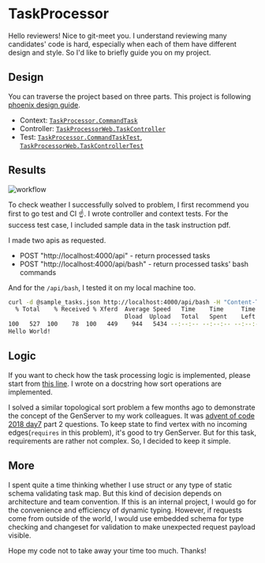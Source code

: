 # TaskProcessor

Hello reviewers! Nice to git-meet you.
I understand reviewing many candidates' code is hard, especially when each of them have different design and style. So I'd like to briefly guide you on my project.

## Design
You can traverse the project based on three parts. This project is following [phoenix design guide](https://hexdocs.pm/phoenix/contexts.html#thinking-about-design).
- Context: [`TaskProcessor.CommandTask`](https://github.com/parkdoyeon/task_processor/blob/main/lib/task_processor/command_task.ex)
- Controller: [`TaskProcessorWeb.TaskController`](https://github.com/parkdoyeon/task_processor/blob/main/lib/task_processor_web/controllers/task_controller.ex)
- Test: [`TaskProcessor.CommandTaskTest`](https://github.com/parkdoyeon/task_processor/blob/main/test/task_processor/command_task_test.exs), [`TaskProcessorWeb.TaskControllerTest`](https://github.com/parkdoyeon/task_processor/blob/main/test/task_processor_web/controllers/task_controller_test.exs)

## Results
![workflow](https://github.com/parkdoyeon/task_processor/actions/workflows/dialyzer-and-test.yml/badge.svg)

To check weather I successfully solved to problem, I first recommend you first to go test and CI ☝️. I wrote controller and context tests. 
For the success test case, I included sample data in the task instruction pdf.

I made two apis as requested.
- POST "http://localhost:4000/api" - return processed tasks
- POST "http://localhost:4000/api/bash" - return processed tasks' bash commands

And for the `/api/bash`, I tested it on my local machine too. 
```bash
curl -d @sample_tasks.json http://localhost:4000/api/bash -H "Content-Type: application/json" | bash
  % Total    % Received % Xferd  Average Speed   Time    Time     Time  Current
                                 Dload  Upload   Total   Spent    Left  Speed
100   527  100    78  100   449    944   5434 --:--:-- --:--:-- --:--:--  6587
Hello World!
```

## Logic

If you want to check how the task processing logic is implemented, please start from [this line](https://github.com/parkdoyeon/task_processor/blob/main/lib/task_processor/command_task.ex#L36-L42). I wrote on a docstring how sort operations are implemented.

I solved a similar topological sort problem a few months ago to demonstrate the concept of the GenServer to my work colleagues. It was [advent of code 2018 day7](https://adventofcode.com/2018/day/7) part 2 questions. To keep state to find vertex with no incoming edges(`requires` in this problem), it's good to try GenServer. But for this task, requirements are rather not complex. So, I decided to keep it simple.

## More
I spent quite a time thinking whether I use struct or any type of static schema validating task map. But this kind of decision depends on architecture and team convention. If this is an internal project, I would go for the convenience and efficiency of dynamic typing. However, if requests come from outside of the world, I would use embedded schema for type checking and changeset for validation to make unexpected request payload visible.

Hope my code not to take away your time too much. Thanks!
